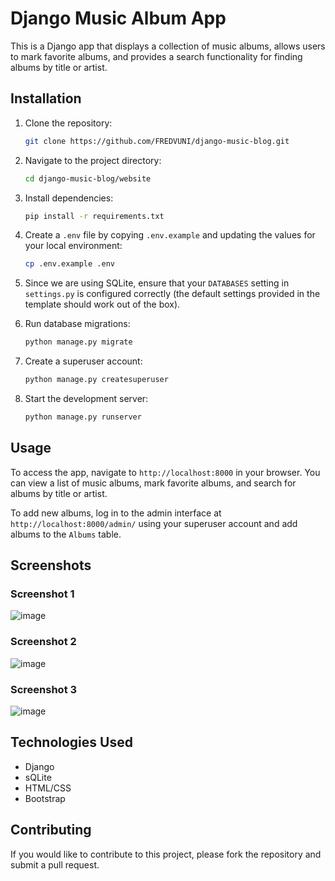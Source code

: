 # Django Music Album App

This is a Django app that displays a collection of music albums, allows users to mark favorite albums, and provides a search functionality for finding albums by title or artist.

## Installation

1. Clone the repository:

   ```bash
   git clone https://github.com/FREDVUNI/django-music-blog.git
   ```

2. Navigate to the project directory:

   ```bash
   cd django-music-blog/website
   ```

3. Install dependencies:

   ```bash
   pip install -r requirements.txt
   ```

4. Create a `.env` file by copying `.env.example` and updating the values for your local environment:

   ```bash
   cp .env.example .env
   ```

5. Since we are using SQLite, ensure that your `DATABASES` setting in `settings.py` is configured correctly (the default settings provided in the template should work out of the box).

6. Run database migrations:

   ```bash
   python manage.py migrate
   ```

7. Create a superuser account:

   ```bash
   python manage.py createsuperuser
   ```

8. Start the development server:

   ```bash
   python manage.py runserver
   ```

## Usage

To access the app, navigate to `http://localhost:8000` in your browser. You can view a list of music albums, mark favorite albums, and search for albums by title or artist.

To add new albums, log in to the admin interface at `http://localhost:8000/admin/` using your superuser account and add albums to the `Albums` table.

## Screenshots

### Screenshot 1
![image](https://github.com/user-attachments/assets/f08ad562-6830-4929-bc39-72b22e2f30d1)

### Screenshot 2
![image](https://github.com/user-attachments/assets/187bfbf5-19a7-45cf-90ee-36784138d385)

### Screenshot 3
![image](https://github.com/user-attachments/assets/cebcada1-a930-430e-a7f9-b1809a55919a)

## Technologies Used

- Django
- sQLite
- HTML/CSS
- Bootstrap

## Contributing

If you would like to contribute to this project, please fork the repository and submit a pull request. 
